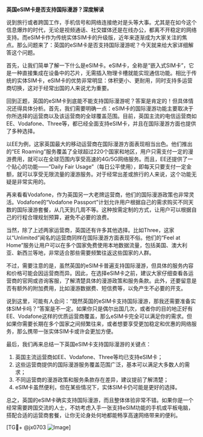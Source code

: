 **英国eSIM卡是否支持国际漫游？深度解读**

说到旅行或者跨国工作，手机信号和网络连接绝对是头等大事。尤其是在如今这个信息爆炸的时代，无论是视频通话、社交媒体还是在线办公，都离不开稳定的网络支持。而eSIM卡作为传统实体SIM卡的升级版，近年来逐渐成为大家关注的焦点。那么问题来了：英国的eSIM卡是否支持国际漫游呢？今天就来给大家详细解答这个问题。

首先，让我们简单了解一下什么是eSIM卡。eSIM卡，全称是“嵌入式SIM卡”，它是一种直接集成在设备中的芯片，无需插入物理卡槽就能实现通信功能。相比于传统的实体SIM卡，eSIM卡的优势非常明显：体积更小、更耐用，同时支持多运营商切换，这对于经常出国的人来说尤为重要。

回到正题，英国的eSIM卡到底能不能支持国际漫游呢？答案是肯定的！但具体情况还得具体分析。首先，我们需要明确一点：eSIM卡的国际漫游功能主要取决于你所选择的运营商以及该运营商的全球覆盖范围。目前，英国主流的电信运营商如EE、Vodafone、Three等，都已经全面支持eSIM卡，并且在国际漫游方面也提供了多种选择。

以EE为例，这家英国最大的移动运营商在国际漫游方面表现相当出色。他们推出的“EE Roaming”服务覆盖了全球超过220个国家和地区，用户只需支付一定的漫游费用，就可以在全球范围内享受高速的4G/5G网络服务。而且，EE还提供了一个贴心的功能——“Daily Fair Usage”（每日公平使用），即每天只要支付一定金额，就可以享受无限流量的漫游服务。对于经常出差或旅行的人来说，这个功能无疑是非常实用的。

再来看看Vodafone，作为英国另一大老牌运营商，他们的国际漫游政策也非常灵活。Vodafone的“Vodafone Passport”计划允许用户根据自己的需求购买不同天数的国际漫游套餐，从几天到几周不等。这种按需定制的方式，让用户可以根据自己的行程合理规划预算，避免不必要的浪费。

当然，除了上述两家运营商，英国还有许多其他选择。比如Three，这家以“Unlimited”闻名的运营商同样在国际漫游方面表现不俗。他们的“Feel at Home”服务让用户可以在多个国家免费使用本地数据流量，包括美国、澳大利亚、新西兰等地，非常适合那些需要频繁往返这些国家的人群。

不过，需要注意的是，虽然英国的eSIM卡普遍支持国际漫游，但具体的服务内容和价格可能会因运营商而异。因此，在选择eSIM卡之前，建议大家仔细查看各运营商的官网或咨询客服，了解清楚具体的漫游政策和服务条款。此外，还要留意是否有额外的附加费用，比如漫游数据费、短信费等，以免产生不必要的开支。

说到这里，可能有人会问：“既然英国的eSIM卡支持国际漫游，那我还需要准备实体SIM卡吗？”答案是不一定。如果你只是偶尔出国几次，或者你的目的地正好有EE、Vodafone这样的优质运营商覆盖，那么eSIM卡完全可以满足你的需求。但如果你需要长期在多个国家之间频繁往来，或者想要享受更加稳定和优惠的网络服务，那么携带一张实体SIM卡或许会更加方便。

最后，我们再来总结一下英国eSIM卡支持国际漫游的关键点：

1. 英国主流运营商如EE、Vodafone、Three等均已支持eSIM卡；
2. 这些运营商提供的国际漫游服务覆盖范围广泛，基本可以满足大多数人的需求；
3. 不同运营商的漫游政策和服务条款存在差异，建议提前了解清楚；
4. eSIM卡虽然便利，但在某些情况下，实体SIM卡仍可能是更好的选择。

总之，英国的eSIM卡确实支持国际漫游，而且整体体验非常不错。如果你是一个经常需要跨国交流的人士，不妨考虑入手一张支持eSIM功能的手机或平板电脑，搭配合适的运营商套餐，让你无论身处何地都能畅享高速网络带来的便利。

[TG💪+ @jx0703 ![Image](https://github.com/user-attachments/assets/dbca1d08-cadb-493c-b0ec-ad6f7a83f270)]